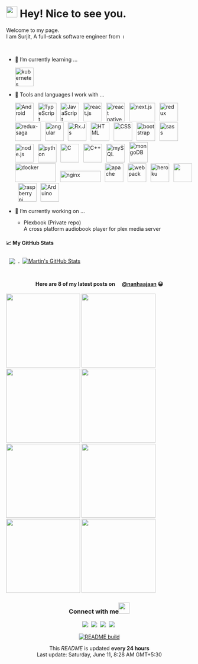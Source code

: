 <!--
**SurjitSahoo/surjitsahoo** is a ✨ _special_ ✨ repository because its `README.md` (this file) appears on your GitHub profile.

Here are some ideas to get you started:

- 🔭 I’m currently working on ...
- 🌱 I’m currently learning ...
- 👯 I’m looking to collaborate on ...
- 🤔 I’m looking for help with ...
- 💬 Ask me about ...
- 📫 How to reach me: ...
- 😄 Pronouns: ...
- ⚡ Fun fact: ...
-->

<h1><img src="https://emojis.slackmojis.com/emojis/images/1531849430/4246/blob-sunglasses.gif?1531849430" width="30"/> Hey! Nice to see you.</h1>

Welcome to my page.  
I am Surjit, A full-stack software engineer from&nbsp;
<img src="https://upload.wikimedia.org/wikipedia/en/thumb/4/41/Flag_of_India.svg/1200px-Flag_of_India.svg.png" height="11" title="India">

<br/>

- 🌱 I’m currently learning ...

  <img src="https://cdn.worldvectorlogo.com/logos/kubernets.svg" alt="kubernetes" title="Kubernetes" width="50" height="50" />

- 🧰 Tools and languages I work with ...

  <img src="https://cdn.worldvectorlogo.com/logos/android.svg" alt="Android" title="Android" width="50" height="50" > &nbsp;
  <img src="https://cdn.worldvectorlogo.com/logos/typescript.svg" alt="TypeScript" title="TypeScript" width="50" height="50" > &nbsp;
  <img src="https://cdn.worldvectorlogo.com/logos/logo-javascript.svg" alt="JavaScript" title="JavaScript" width="50" height="50" > &nbsp;
  <img src="https://cdn.worldvectorlogo.com/logos/react-2.svg" alt="react.js" title="React.Js" width="50" height="50" > &nbsp;
  <img src="https://cdn.worldvectorlogo.com/logos/react-native-firebase-1.svg" alt="react native" title= "React Native" width="50" height="50" > &nbsp;
  <img src="https://cdn.worldvectorlogo.com/logos/nextjs-3.svg" alt="next.js" title="Next.Js" width="70" height="50" > &nbsp;
  <img src="https://cdn.worldvectorlogo.com/logos/redux.svg" alt="redux" title="Redux" width="50" height="50" > &nbsp;
  <img src="https://cdn.worldvectorlogo.com/logos/redux-saga.svg" alt="redux-saga" title="Redux Saga" width="70" height="50" > &nbsp;
  <img src="https://cdn.worldvectorlogo.com/logos/angular-icon-1.svg" alt="angular" title="Angular" width="50" height="50" > &nbsp;
  <img src="https://cdn.worldvectorlogo.com/logos/rxjs-1.svg" alt="Rx.Js" title="Rx.Js" width="50" height="50" > &nbsp;
  <img src="https://cdn.jsdelivr.net/gh/devicons/devicon/icons/html5/html5-original.svg" alt="HTML" title="HTML" width="50" height="50" > &nbsp;
  <img src="https://cdn.jsdelivr.net/gh/devicons/devicon/icons/css3/css3-original.svg" alt="CSS" title="CSS" width="50" height="50" > &nbsp;
  <img src="https://cdn.worldvectorlogo.com/logos/bootstrap-4.svg" alt="bootstrap" title="Bootstrap" width="50" height="50" > &nbsp;
  <img src="https://cdn.worldvectorlogo.com/logos/sass-1.svg" alt="sass" title="Sass" width="50" height="50" > &nbsp;
  <img src="https://cdn.worldvectorlogo.com/logos/nodejs-icon.svg" alt="node.js" title="Node.Js" width="50" height="50" > &nbsp;
  <img src="https://cdn.worldvectorlogo.com/logos/python-5.svg" alt="python" title="Python" width="50" height="50" > &nbsp;
  <img src="https://cdn.jsdelivr.net/gh/devicons/devicon/icons/c/c-original.svg" alt="C" title="C" width="50" height="50" > &nbsp;
  <img src="https://cdn.worldvectorlogo.com/logos/c.svg" alt="C++" title="C++" width="50" height="50" > &nbsp;
  <img src="https://cdn.worldvectorlogo.com/logos/mysql-6.svg" alt="mySQL" title="MySQL" width="50" height="50" > &nbsp;
  <img src="https://cdn.worldvectorlogo.com/logos/mongodb-icon-1.svg" alt="mongoDB" title="MongoDB" width="50" height="55" > &nbsp;
  <img src="https://cdn.worldvectorlogo.com/logos/docker-3.svg" alt="docker" title="Docker" width="110" height="50" > &nbsp;
  <img src="https://cdn.worldvectorlogo.com/logos/nginx.svg" alt="nginx" title="nginx" width="110" height="30" > &nbsp;
  <img src="https://cdn.jsdelivr.net/gh/devicons/devicon/icons/apache/apache-original-wordmark.svg" alt="apache" title="apache" width="50" height="50" > &nbsp;
  <img src="https://cdn.worldvectorlogo.com/logos/webpack-icon.svg" alt="webpack" title="Webpack" width="50" height="50" > &nbsp;
  <img src="https://cdn.worldvectorlogo.com/logos/heroku-4.svg" alt="heroku" title="heroku" width="50" height="50" > &nbsp;
  <img src="https://cdn.worldvectorlogo.com/logos/git-icon.svg" alt="" title="git" width="50" height="50" > &nbsp;
  <img src="https://cdn.worldvectorlogo.com/logos/raspberry-pi.svg" alt="raspberry pi" title="Raspberry Pi" width="50" height="50" > &nbsp;
  <img src="https://cdn.jsdelivr.net/gh/devicons/devicon/icons/arduino/arduino-original-wordmark.svg" alt="Arduino" title="Arduino" width="50" height="50" > &nbsp;
  <!-- <img src="" alt="" width="50" height="50" > &nbsp; -->

- 🔭 I’m currently working on ...
  - Plexbook (Private repo)  
    A cross platform audiobook player for plex media server

#### &#x1f4c8; My GitHub Stats

<a href="https://github.com/surjitsahoo">
  <img align="center" style="margin:0.5rem" src="https://github-readme-stats.vercel.app/api/top-langs/?username=surjitsahoo&langs_count=3&hide=html,css&title_color=ffffff&text_color=c9cacc&icon_color=4AB197&bg_color=1A2B34" />
</a>

<a href="https://github.com/surjitsahoo">
  <img align="center" style="margin:0.5rem" src="https://github-readme-stats.vercel.app/api?username=surjitsahoo&show_icons=true&line_height=27&count_private=true&title_color=ffffff&text_color=c9cacc&icon_color=4AB097&bg_color=1A2B34" alt="Martin's GitHub Stats" />
</a>

<br/>
<br/>

<h4 align="center">Here are 8 of my latest posts on
<img src="https://cdn.worldvectorlogo.com/logos/instagram-2-1.svg" height="12" />
<a href="https://www.instagram.com/nanhaajaan/">@nanhaajaan</a> 
😀</h4>

<p>
<img src="https:&#x2F;&#x2F;cdn1.picuki.com&#x2F;hosted-by-instagram&#x2F;q&#x3D;0exhNuNYnjBcaS3SYdxKjf8fx+9wWgxSZ60STLepjSVmIR1vLHOapZA0mpCj4yRwKwVlASuRYz1o5IktV1VXCz17PETYQb2PTj9c5qidXOymvDBg9ZVokbo3L3QXbXeo98IuXWepNWwPG%7C%7CsAULjh7uZE+OXvZDYbpzeWNKpDnGICsPygS7Y4wIEn3afU1XT2vdBhPGseolQyLBlm8oWclTQJY%7C%7Czkb913qq9jQ7kYx94c8b6jymu7FWMjdX1qFjeNu4aPnOEOwxzmdwo7+nX6FvhraXMQgmq0vxVsmJ0poon3H4l+jqYZifiOQ1EKZip%7C%7CqUlKhpeIhyTEWnSn8VAAwFnbhLa1f6MHhJP0dd6ad%7C%7CrI7QCGbbLcSewBCDwACKGGA2D9FMrlAuF6utlZEdBpxHes+y7pWKH+40pENB0cqTexWKNkRvyZnabz2UL8tQmJ5gg+zZrpWut%7C%7CmwsLtPqD6jlocHibUspJPWyF" width="200">
<img src="https:&#x2F;&#x2F;cdn1.picuki.com&#x2F;hosted-by-instagram&#x2F;q&#x3D;0exhNuNYnjBcaS3SYdxKjf8fx+9wWgxSZ60STLepjSVmIR1vLHOapZA0mpCj4yRwKwVlASuRYz1n4ospUF9RDz17O0PZS7aKSz5X66SfXObN1jRu9JVinb02JHwZYn+q88AtVgmYdTUdHOlPHL%7C%7Clo79UvOa0LGFq8zCXItscywlapZ63W6173pQu9u+emVG0ptV%7C%7CJzlE+2UyMEgvsNzX5DkFUbLPPM1LpqBjG+Zc04E65ezRlC27TEYDWiNTBWaZ94LCvtY8nXLDYWd+72%7C%7C6Y784GlwZiGevuTgi4I8XgMOnMIAw+Nw+tfD6S0Qmfk1K4Rdtksnq2naLZ2j0jxNt4lSe+4a9Zc9+rZjCJKSYQNC+6h6RTJ2TQbNvWHU8EqzeeVeKDfuMBMFerIBmC75B0gPjoiecJZbX%7C%7C1VOCjZ1kD2PUcVyRfvFlw&#x3D;&#x3D;" width="200">
<img src="https:&#x2F;&#x2F;cdn1.picuki.com&#x2F;hosted-by-instagram&#x2F;q&#x3D;0exhNuNYnjBcaS3SYdxKjf8fx+9wWgxSZ60STLepjSVmIR1vLHOapZA0mpCj4yRwKwVlASuRYz1n4IgpUV9YDj18O0TeTbSOSThQ7q+cVunN1zBn8J5okL43KnwfZHes88YpXAmYdTUdHOlPHL%7C%7Clo7gV%7C%7CPvwbCgMoDOMPbJCyQlWotfpUrJy9ZRzt52U1h+189JldAJZ+jtvdBFundPZlTIeAefzPcBgoK9jC64VkJZIuqHtnyuxH34+emlsFj3RuYTM2dENhhzrdSFlqjD3AZY1LHMRiVbmrQYGhtwot5OgIaRM4acUq5%7C%7CwHyATUTFPsRdbgJO0pTfDRnP73HpahWXXz+6QUPgi9rj3B9K8dPqvzyLCM+aTQf1DVSdfUMP3ZwbfL%7C%7CO6IOJPhIJtBNkW52as3Eu%7C%7CRrfi3Tx8MS9wrj2lCJ59ZPaT97mb%7C%7C3HHxDKL%7C%7CVFpsZWfWOt5jmFT8fqe4AImLn7AA5Ac" width="200">
<img src="https:&#x2F;&#x2F;cdn1.picuki.com&#x2F;hosted-by-instagram&#x2F;q&#x3D;0exhNuNYnjBcaS3SYdxKjf8fx+9wWgxSZ60STLepjSVmIR1vLHOapZA0mpCj4yRwKwVlASuRYz1n54ooUFtQCj18OkPdQbeASDtR6qScVOzN1DBh9Z9lk7ozKXEbZXWq88EkUwmYdTUdHOlPHL%7C%7Clo7gV%7C%7CPvwbCgMoDOMPbJCyQlWotfpUrJy9ZRzt52U1h+189JldAJZ+jtvdBFundPZlTIeAefzPcBgoK9jC64VkJZIuqHtnyuxH34+emlsFj3RuYTM2dENhhzrdSFlqjH0AZY1LHMRiVbm7j0TnrV92pWQbKxM4aYvvankZSACW2E2hjZolMSQkAHsSUGImUBRwT2Ej+b3ffZ79sXPBMfFBfbAmxblOoL9JrxCXHYBVdTcVnTLEc+ZPeJTuZMCC%7C%7CVvgFagwCOsW7bs7VV+AWgc0RXSX8BRFruiyqyb4X7U32qMpgFjww&#x3D;&#x3D;" width="200">
<img src="https:&#x2F;&#x2F;cdn1.picuki.com&#x2F;hosted-by-instagram&#x2F;q&#x3D;0exhNuNYnjBcaS3SYdxKjf8fx+9wWgxSZ60STLepjSVmIR1vLHOapZA0mpCj4yRwKwVlASuRYz1l4YoiU15UCz15PETZSLyMSD5S7q6ZVu3N2zZg%7C%7CJJnkb49K3weZXGs9MIkUwmYdSgIGaYDG7uo%7C%7CesJ+f7ucjMBpi2XMLQT9zJBpY6uSKVKz8J1pJ2Jg3Tt%7C%7C9kiJzJE5m4vMAQxu8eL52tEX%7C%7CD+O8BnsaBwVLYBxMQK5qnRlSaHEmw+Jj8uQXagtIj+kOYA2HHhZB4bqDSlUKwoDnRTrn6zmRp3t4gj1aSAMok99PkakIH2bSAEXG428Fk71pu1ynOdV0Gd4HtZzkXxxIToVvB3qc36FcOlbdjx5nPoSrPtOJ0Uek1cId7CVwfbLNnhFvkfmY4SSqpvg3jipVT7S7734wB4AGgdgTKNVME&#x3D;" width="200">
<img src="https:&#x2F;&#x2F;cdn1.picuki.com&#x2F;hosted-by-instagram&#x2F;q&#x3D;0exhNuNYnjBcaS3SYdxKjf8fx+9wWgxSZ60STLepjSVmIR1vLHOapZA0mpCj4yRwKwVlASuRYz1l5IsoVFVRDz15PUfaQbCMTzxS6qubV+rN1jBu859okL81KXQdbXSq88AoVQmYdSgIGaYDG7uo+qhT5aGuO1lQpTb9d7JGmC4E5ZObS6olhMF4pJ2Jg3Tt%7C%7C9kiJzJE5m4vMAQxu8eL52tEX%7C%7CD+O8BnsaBwVLYBxMQK5qnRlSaHEmw+Jj8uRHagtIj+kOYA2AzpJhERyUjyF6U8DnQhkFTqng53t4gj1aSAMok99PkakIH2bSAEXG428Fk71pu1ynOdV0Gdh0wAwWjiwIeIUa0%7C%7CqLfcI+mqQtTW4jKNaKvSRapva0xbKqzmanLsGNC+D+kfmY4SSqpv9g%7C%7Cj0lP7S7734wB4AGgdgTKNVME&#x3D;" width="200">
<img src="https:&#x2F;&#x2F;cdn1.picuki.com&#x2F;hosted-by-instagram&#x2F;q&#x3D;0exhNuNYnjBcaS3SYdxKjf8fx+9wWgxSZ60STLepjSVmIR1vLHOapZA0mpCj4yRwKwVlASuRYz1k4IktUFtWCz1%7C%7CNEbYQbOJTTZR76+fVufN0Tdj8JBml74zJHQZZ3+o98MoVQmYdSgIGaYDG7uo%7C%7CeoS%7C%7C+XucjIFoC2WNLIT9zJBpY6uSKVKz8J1pJ2Jg3Tt%7C%7C9kiJzJE5m4vMAQxu8eL52tEX%7C%7CD+O8BnsaBwVLYBxMQK5qnRlSaHEmw+Jj8uT3agtIj+kOYA2A3heyMoq2fxTq8SDnRTmxiJhAJ3t4gj1aSAMok99PkakIH2bSAEXG428Fk71pu1ynOdV0Gd4Gd60lXa8r+WX6gCnqHHJ%7C%7CqpeO%7C%7CE5QzQS4TWQKF+SnQ2Ufn+V2eOCaKQLPkfmY4SSqpvg3yU1CD7S7734wB4AGgdgTKNVME&#x3D;" width="200">
<img src="https:&#x2F;&#x2F;cdn1.picuki.com&#x2F;hosted-by-instagram&#x2F;q&#x3D;0exhNuNYnjBcaS3SYdxKjf8fx+9wWgxSZ60STLepjSVmIR1vLHOapZA0mpCj4yRwKwVlASuRYz1k54krUVxXDj15O0TYT72ART5R76+ZXOihvDFn8ZVplb8yJXAaYHSq9sUvUWOpNWwSDv5PHL%7C%7Clo7gX5vrrbCgAojOMMbBCyQlWotfpUrJy9ZRzt+S4jkja45BsNz5F%7C%7CH8kKl1lu8TA+3dbEvf0PMd6trV2QaUNh4kG5OKopCu7Lm4rbzMvR2nZhYXCoOELhn7jJyQQ%7C%7C1ilQrAYDm0m2FqYlgQk9Jgg1aG0N7h93vcKpa75XzQEZmQtohBjzbWfkSedRWeL%7C%7CmJz4ibQwbHsJbNz4Jr4eKPNavrdgSvLSqfxAKpUSks9NezOUlz7B6SYM55thoVDRKl22Q3n4iCOZbbNxDR7HiIMjDHWWsBRFq3OkvzizXnTvS6HpFpsksq9I+A&#x3D;" width="200">
</p>

<div align='center'>
<h3>Connect with me<img src="https://emojis.slackmojis.com/emojis/images/1536351075/4594/blob-wave.gif?1536351075" width="30"> </h3>

[![](https://img.shields.io/badge/Twitter-1DA1F2?style=for-the-badge&logo=twitter&logoColor=white)](https://twitter.com/nanha_jaan)&nbsp;
[![](https://img.shields.io/badge/LinkedIn-0077B5?style=for-the-badge&logo=linkedin&logoColor=white)](https://www.linkedin.com/in/surjitsahoo)&nbsp;
[![](https://img.shields.io/badge/Instagram-E4405F?style=for-the-badge&logo=instagram&logoColor=white)](https://www.instagram.com/nanhaajaan/)&nbsp;
[![](https://img.shields.io/badge/Facebook-1877F2?style=for-the-badge&logo=facebook&logoColor=white)](https://www.facebook.com/surjit.sahoo.3576/)&nbsp;

[![README build](https://github.com/SurjitSahoo/surjitsahoo/actions/workflows/main.yaml/badge.svg)](https://github.com/SurjitSahoo/surjitsahoo/actions/workflows/main.yaml)

<p>This <i>README</i> is updated <b>every 24 hours</b><br/>
Last update: Saturday, June 11, 8:28 AM GMT+5:30</p>
</div>

